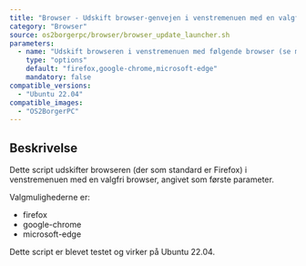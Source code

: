 ```yaml
---
title: "Browser - Udskift browser-genvejen i venstremenuen med en valgfri browser"
category: "Browser"
source: os2borgerpc/browser/browser_update_launcher.sh
parameters:
  - name: "Udskift browseren i venstremenuen med følgende browser (se muligheder i beskrivelse)"
    type: "options"
    default: "firefox,google-chrome,microsoft-edge"
    mandatory: false
compatible_versions:
  - "Ubuntu 22.04"
compatible_images:
  - "OS2BorgerPC"
---
```


## Beskrivelse
Dette script udskifter browseren (der som standard er Firefox) i venstremenuen med en valgfri browser, angivet som første parameter.

Valgmulighederne er:
- firefox
- google-chrome
- microsoft-edge

Dette script er blevet testet og virker på Ubuntu 22.04.
